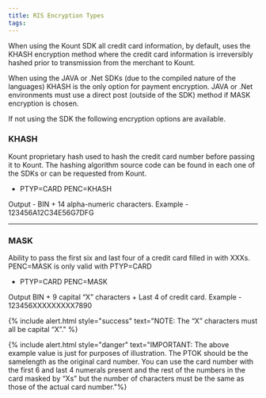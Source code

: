 ```yaml
---
title: RIS Encryption Types
tags:
---
```


When using the Kount SDK all credit card information, by default, uses the KHASH encryption method
where the credit card information is irreversibly hashed prior to transmission from the merchant to
Kount.

When using the JAVA or .Net SDKs (due to the compiled nature of the languages) KHASH is the only
option for payment encryption. JAVA or .Net environments must use a direct post (outside of the SDK)
method if MASK encryption is chosen.

If not using the SDK the following encryption options are available.

<div class="uk-card uk-card-default uk-card-hover uk-card-body uk-width-1-1">
    <h3 class="uk-card-title">KHASH</h3>
    <p>Kount proprietary hash used to hash the credit card number before passing it to Kount. The
hashing algorithm source code can be found in each one of the SDKs or can be requested from Kount.</p>
  <ul>
  <li>PTYP=CARD PENC=KHASH</li>
</ul>
    <p>Output - BIN + 14 alpha-numeric characters.
       Example - 123456A12C34E56G7DFG</P>
</div>

<hr>

<div class="uk-card uk-card-default uk-card-hover uk-card-body uk-width-1-1">
    <h3 class="uk-card-title">MASK</h3>
    <p>Ability to pass the first six and last four of a credit card filled in with XXXs. PENC=MASK is only valid with PTYP=CARD</p>
    <ul>
  <li>PTYP=CARD PENC=MASK</li>
</ul>
    <p>Output BIN + 9 capital “X” characters + Last 4 of credit card. 
       Example - 123456XXXXXXXXX7890</p>
</div>

{% include alert.html style="success" text="NOTE: The “X” characters must all be capital “X”." %}

{% include alert.html style="danger" text="IMPORTANT: The above example value is just for purposes of illustration. The PTOK should be the samelength as the original card number. You can use the card number with the first 6 and last 4 numerals present and the rest of the numbers in the card masked by “Xs” but the number of characters must be the same as those of the actual card number."%}

